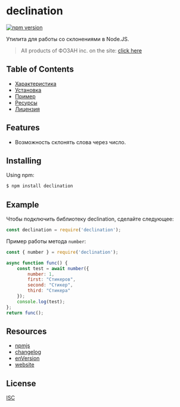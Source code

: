 # declination

[![npm version](https://img.shields.io/npm/v/axios.svg?style=flat-square)](https://fozan.gitbook.io/fozan-inc/)

Утилита для работы со склонениями в Node.JS.

> All products of ФОЗАН inc. on the site: [click here](https://fozan.gitbook.io/fozan-inc/)

## Table of Contents

  - [Характеристика](#features)
  - [Установка](#installing)
  - [Пример](#example)
  - [Ресурсы](#resources)
  - [Лицензия](#license)

## Features

- Возможность склонять слова через число.

## Installing

Using npm:

```bash
$ npm install declination
```

## Example

Чтобы подключить библиотеку declination, сделайте следующее:

```js
const declination = require('declination');
```

Пример работы метода `number`:

```js
const { number } = require('declination');

async function func() {
    const test = await number({
        number: 1,
        first: "Стикеров",
        second: "Стикер",
        third: "Стикера"
    });
    console.log(test);
};
return func();
```



## Resources

* [npmjs](https://www.npmjs.com/package/declination)
* [changelog](https://github.com/Fozan-Developer/declination/blob/main/src/changelog.MD)
* [enVersion](https://github.com/Fozan-Developer/declination/)
* [website](https://fozan.gitbook.io/fozan-inc/)

## License

[ISC](LICENSE)